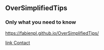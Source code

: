 ## OverSimplifiedTips

### Only what you need to know

https://fabienpl.github.io/OverSimplifiedTips/


[link Contact](Contact)
